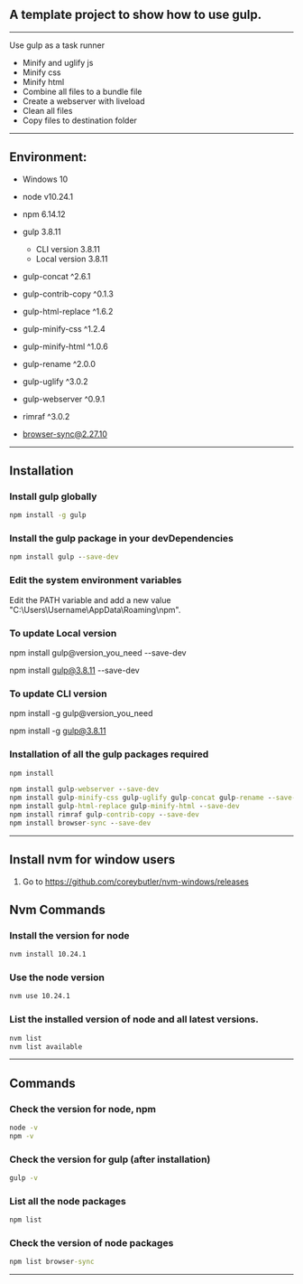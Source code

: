 ## A template project to show how to use gulp.

---

Use gulp as a task runner
- Minify and uglify js 
- Minify css
- Minify html
- Combine all files to a bundle file
- Create a webserver with liveload
- Clean all files
- Copy files to destination folder

---

## Environment:
- Windows 10

- node v10.24.1
- npm 6.14.12
- gulp 3.8.11
  - CLI version 3.8.11
  - Local version 3.8.11

- gulp-concat ^2.6.1
- gulp-contrib-copy ^0.1.3
- gulp-html-replace ^1.6.2
- gulp-minify-css ^1.2.4
- gulp-minify-html ^1.0.6
- gulp-rename ^2.0.0
- gulp-uglify ^3.0.2
- gulp-webserver ^0.9.1
- rimraf ^3.0.2
- browser-sync@2.27.10

---

## Installation
### Install gulp globally 
```cmd
npm install -g gulp
```

### Install the gulp package in your devDependencies
```cmd
npm install gulp --save-dev
```

### Edit the system environment variables
Edit the PATH variable and add a new value "C:\Users\Username\AppData\Roaming\npm".

### To update Local version 
npm install gulp@version_you_need --save-dev

npm install gulp@3.8.11 --save-dev

### To update CLI version 
npm install -g gulp@version_you_need

npm install -g gulp@3.8.11

### Installation of all the gulp packages required
```cmd
npm install
```
```cmd
npm install gulp-webserver --save-dev
npm install gulp-minify-css gulp-uglify gulp-concat gulp-rename --save-dev
npm install gulp-html-replace gulp-minify-html --save-dev
npm install rimraf gulp-contrib-copy --save-dev
npm install browser-sync --save-dev
```

---

## Install nvm for window users
1. Go to https://github.com/coreybutler/nvm-windows/releases

## Nvm Commands 
### Install the version for node
```cmd
nvm install 10.24.1
```
### Use the node version
```cmd
nvm use 10.24.1
```
### List the installed version of node and all latest versions.
```cmd
nvm list
nvm list available
```

---

## Commands 
### Check the version for node, npm
```cmd
node -v
npm -v
```
### Check the version for gulp (after installation)
```cmd
gulp -v
```

### List all the node packages
```cmd
npm list 
```

### Check the version of node packages
```cmd
npm list browser-sync
```

---